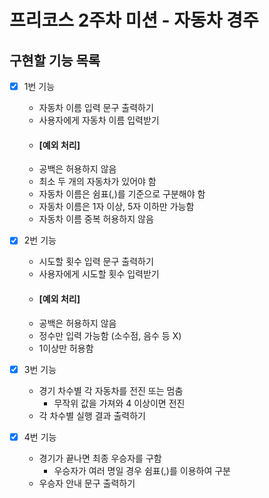 # 프리코스 2주차 미션 - 자동차 경주

## 구현할 기능 목록

- [x] 1번 기능
  - 자동차 이름 입력 문구 출력하기
  - 사용자에게 자동차 이름 입력받기
  - #### [예외 처리]
  - 공백은 허용하지 않음
  - 최소 두 개의 자동차가 있어야 함
  - 자동차 이름은 쉼표(,)를 기준으로 구분해야 함
  - 자동차 이름은 1자 이상, 5자 이하만 가능함
  - 자동차 이름 중복 허용하지 않음


- [x] 2번 기능
  - 시도할 횟수 입력 문구 출력하기
  - 사용자에게 시도할 횟수 입력받기
  - #### [예외 처리]
  - 공백은 허용하지 않음
  - 정수만 입력 가능함 (소수점, 음수 등 X)
  - 1이상만 허용함


- [x] 3번 기능
  - 경기 차수별 각 자동차를 전진 또는 멈춤
    - 무작위 값을 가져와 4 이상이면 전진
  - 각 차수별 실행 결과 출력하기


- [x] 4번 기능
  - 경기가 끝나면 최종 우승자를 구함
    - 우승자가 여러 명일 경우 쉼표(,)를 이용하여 구분
  - 우승자 안내 문구 출력하기

